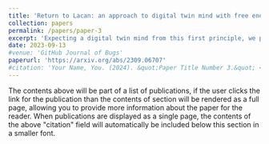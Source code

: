 ```yaml
---
title: 'Return to Lacan: an approach to digital twin mind with free energy principle'
collection: papers
permalink: /papers/paper-3
excerpt: 'Expecting a digital twin mind from this first principle, we propose a macro-level interpretation that bridge neuroscience and psychoanalysis through the lens of computational Lacanian psychoanalysis. In this article, we claim three fundamental parallels between FEP and Lacanian psychoanalysis, and suggest a FEP approach to formalizing Lacan's theory. Sharing the non-linear temporal structure that combines prediction and retrospection (logical time), both of two theories focus on epistemological questions that how systems represented themselves and external world, and those elements failed to be represented (lacks and free energy) significantly influence the systems' subsequent states. Additionally, the fundamental hypothesis of FEP that the precise state of environment is always concealed, accounts for object petit a, the core concept in Lacan's theory. With neuropsychoanalytic mapping from three orders (the Real, the Symbolic, and the Imaginary, RSI) onto brain regions, we propose a brain-wide FEP model for a minimal definition of Lacanian mind - composite state of RSI that is perturbated by desire running over the logical time. The FEP-RSI model involves three FEP units connected by respective free energy with a natural compliance with logical time, mimicking core dynamics of Lacanian mind. The biological plausibility of current model is considered from perspectives of cognitive neuroscience. In conclusion, the FEP-RSI model encapsulates a unified framework for digital twin modeling at the macro level.'
date: 2023-09-13
#venue: 'GitHub Journal of Bugs'
paperurl: 'https://arxiv.org/abs/2309.06707'
#citation: 'Your Name, You. (2024). &quot;Paper Title Number 3.&quot; <i>GitHub Journal of Bugs</i>. 1(3).'
---
```


The contents above will be part of a list of publications, if the user clicks the link for the publication than the contents of section will be rendered as a full page, allowing you to provide more information about the paper for the reader. When publications are displayed as a single page, the contents of the above "citation" field will automatically be included below this section in a smaller font.
